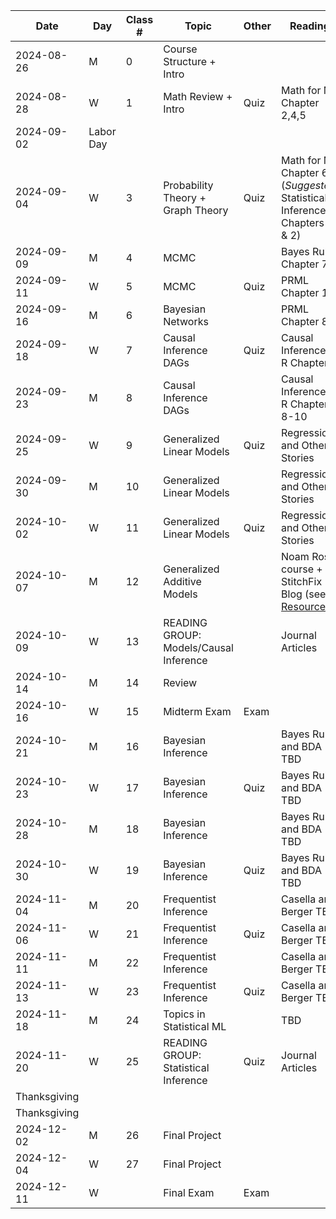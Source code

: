 | Date         | Day       | Class \# | Topic                                  | Other | Reading                                                                                                                                     |
|------------|------------|------------|------------|------------|------------|
| 2024-08-26   | M         | 0        | Course Structure + Intro               |       |                                                                                                                                             |
| 2024-08-28   | W         | 1        | Math Review + Intro                    | Quiz  | Math for ML Chapter 2,4,5                                                                                                                   |
| 2024-09-02   | Labor Day |          |                                        |       |                                                                                                                                             |
| 2024-09-04   | W         | 3        | Probability Theory + Graph Theory      | Quiz  | Math for ML Chapter 6 (*Suggested*: Statistical Inference Chapters 1 & 2)                                                                   |
| 2024-09-09   | M         | 4        | MCMC                                   |       | Bayes Rules Chapter 7                                                                                                                       |
| 2024-09-11   | W         | 5        | MCMC                                   | Quiz  | PRML Chapter 11                                                                                                                             |
| 2024-09-16   | M         | 6        | Bayesian Networks                      |       | PRML Chapter 8                                                                                                                              |
| 2024-09-18   | W         | 7        | Causal Inference DAGs                  | Quiz  | Causal Inference in R Chapter 5                                                                                                             |
| 2024-09-23   | M         | 8        | Causal Inference DAGs                  |       | Causal Inference in R Chapter 8-10                                                                                                          |
| 2024-09-25   | W         | 9        | Generalized Linear Models              | Quiz  | Regression and Other Stories                                                                                                                |
| 2024-09-30   | M         | 10       | Generalized Linear Models              |       | Regression and Other Stories                                                                                                                |
| 2024-10-02   | W         | 11       | Generalized Linear Models              | Quiz  | Regression and Other Stories                                                                                                                |
| 2024-10-07   | M         | 12       | Generalized Additive Models            |       | Noam Ross course + StitchFix Blog (see [Resources](https://github.com/chelseaparlett/CPSC540ParlettPelleriti/blob/main/Admin/Resources.md)) |
| 2024-10-09   | W         | 13       | READING GROUP: Models/Causal Inference |       | Journal Articles                                                                                                                            |
| 2024-10-14   | M         | 14       | Review                                 |       |                                                                                                                                             |
| 2024-10-16   | W         | 15       | Midterm Exam                           | Exam  |                                                                                                                                             |
| 2024-10-21   | M         | 16       | Bayesian Inference                     |       | Bayes Rules and BDA TBD                                                                                                                     |
| 2024-10-23   | W         | 17       | Bayesian Inference                     | Quiz  | Bayes Rules and BDA TBD                                                                                                                     |
| 2024-10-28   | M         | 18       | Bayesian Inference                     |       | Bayes Rules and BDA TBD                                                                                                                     |
| 2024-10-30   | W         | 19       | Bayesian Inference                     | Quiz  | Bayes Rules and BDA TBD                                                                                                                     |
| 2024-11-04   | M         | 20       | Frequentist Inference                  |       | Casella and Berger TBD                                                                                                                      |
| 2024-11-06   | W         | 21       | Frequentist Inference                  | Quiz  | Casella and Berger TBD                                                                                                                      |
| 2024-11-11   | M         | 22       | Frequentist Inference                  |       | Casella and Berger TBD                                                                                                                      |
| 2024-11-13   | W         | 23       | Frequentist Inference                  | Quiz  | Casella and Berger TBD                                                                                                                      |
| 2024-11-18   | M         | 24       | Topics in Statistical ML               |       | TBD                                                                                                                                         |
| 2024-11-20   | W         | 25       | READING GROUP: Statistical Inference   | Quiz  | Journal Articles                                                                                                                            |
| Thanksgiving |           |          |                                        |       |                                                                                                                                             |
| Thanksgiving |           |          |                                        |       |                                                                                                                                             |
| 2024-12-02   | M         | 26       | Final Project                          |       |                                                                                                                                             |
| 2024-12-04   | W         | 27       | Final Project                          |       |                                                                                                                                             |
| 2024-12-11   | W         |          | Final Exam                             | Exam  |                                                                                                                                             |
